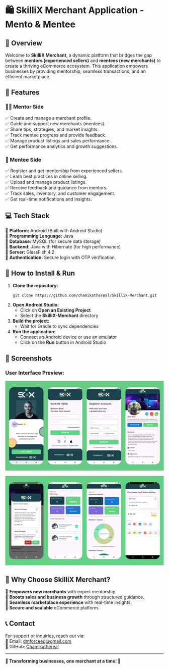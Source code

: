 # 🛍️ SkilliX Merchant Application - Mento & Mentee

## 📌 Overview

Welcome to **SkilliX Merchant**, a dynamic platform that bridges the gap between **mentors (experienced sellers)** and **mentees (new merchants)** to create a thriving eCommerce ecosystem. This application empowers businesses by providing mentorship, seamless transactions, and an efficient marketplace.

## 🎯 Features

### 👨‍🏫 Mentor Side

✅ Create and manage a merchant profile.\
✅ Guide and support new merchants (mentees).\
✅ Share tips, strategies, and market insights.\
✅ Track mentee progress and provide feedback.\
✅ Manage product listings and sales performance.\
✅ Get performance analytics and growth suggestions.

### 🛒 Mentee Side

✅ Register and get mentorship from experienced sellers.\
✅ Learn best practices in online selling.\
✅ Upload and manage product listings.\
✅ Receive feedback and guidance from mentors.\
✅ Track sales, inventory, and customer engagement.\
✅ Get real-time notifications and insights.

## 💻 Tech Stack

🔹 **Platform:** Android (Built with Android Studio)\
🔹 **Programming Language:** Java\
🔹 **Database:** MySQL (for secure data storage)\
🔹 **Backend:** Java with Hibernate (for high performance)\
🔹 **Server:** GlassFish 4.2\
🔹 **Authentication:** Secure login with OTP verification

## 🚀 How to Install & Run

1. **Clone the repository:**
   ```sh
   git clone https://github.com/chamikathereal/SkilliX-Merchant.git
   ```
2. **Open Android Studio:**
   - Click on **Open an Existing Project**
   - Select the **SkilliX-Merchant** directory
3. **Build the project:**
   - Wait for Gradle to sync dependencies
4. **Run the application:**
   - Connect an Android device or use an emulator
   - Click on the **Run** button in Android Studio

## 📸 Screenshots

### User Interface Preview:
![UI Preview 1](https://github.com/chamikathereal/SkilliX-Merchant/blob/main/app/src/main/res/drawable/ui_preview_img1.jpg?raw=true)

![UI Preview 2](https://github.com/chamikathereal/SkilliX-Merchant/blob/main/app/src/main/res/drawable/ui_preview_img2.jpg?raw=true)

## 📢 Why Choose SkilliX Merchant?

🔹 **Empowers new merchants** with expert mentorship.\
🔹 **Boosts sales and business growth** through structured guidance.\
🔹 **Seamless marketplace experience** with real-time insights.\
🔹 **Secure and scalable** eCommerce platform.

## 📞 Contact

For support or inquiries, reach out via:\
📧 Email: [dmforceeg@gmail.com](mailto:dmforceeg@gmail.com)\
🔗 GitHub: [Chamikathereal](https://github.com/chamikathereal)

---

**🔹 Transforming businesses, one merchant at a time! 🔹**

